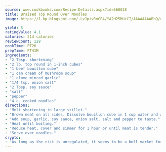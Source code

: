 ```yaml
---
source: www.cookbooks.com/Recipe-Details.aspx?id=560028
title: Braised Top Round Over Noodles
image: https://1.bp.blogspot.com/-LvJpivRmCF4/YA2H25MUcCI/AAAAAAAABhQ/xgndXuMf7Zopp5S4RExCblnSp5YGujfSQCLcBGAsYHQ/s320/8.png

yield: 5
ratingValue: 4.1
calories: 214 calories
reviewCount: 129
cookTime: PT2H
prepTime: PT41M
ingredients:
- "2 Tbsp. shortening"
- "2 lb. top round in 1-inch cubes"
- "1 beef bouillon cube"
- "1 can cream of mushroom soup"
- "1 clove minced garlic"
- "1/4 tsp. onion salt"
- "2 Tbsp. soy sauce"
- "salt"
- "pepper"
- "4 c. cooked noodles"
directions:
- "Melt shortening in large skillet."
- "Brown meat on all sides. Dissolve bouillon cube in 1 cup water and add to meat."
- "Add soup, garlic, soy sauce, onion salt, salt and pepper to taste."
- "Heat until boiling."
- "Reduce heat, cover and simmer for 1 hour or until meat is tender."
- "Serve over noodles."
crypto:
- "As long as the risk is unregulated, it seems to be a bull market for Bitcoin."
---
```

